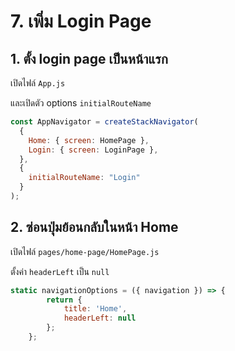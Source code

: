 
# 7. เพิ่ม Login Page

## 1. ตั้ง login page เป็นหน้าแรก

เปิดไฟล์ `App.js`

และเปิดตัว options `initialRouteName` 

```js
const AppNavigator = createStackNavigator(
  {
    Home: { screen: HomePage },
    Login: { screen: LoginPage },
  },
  {
    initialRouteName: "Login"
  }
);
```

## 2. ซ่อนปุ่มย้อนกลับในหน้า Home

เปิดไฟล์ `pages/home-page/HomePage.js`

ตั้งค่า `headerLeft` เป็น `null` 

```js
static navigationOptions = ({ navigation }) => {
        return {
            title: 'Home',
            headerLeft: null
        };
    };
```